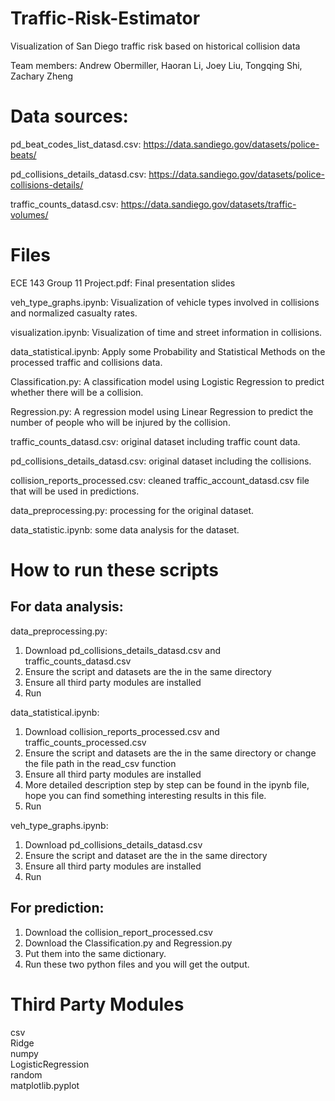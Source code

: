 # Traffic-Risk-Estimator
Visualization of San Diego traffic risk based on historical collision data

Team members: Andrew Obermiller, Haoran Li, Joey Liu, Tongqing Shi, Zachary Zheng

# Data sources:
pd_beat_codes_list_datasd.csv: 	https://data.sandiego.gov/datasets/police-beats/

pd_collisions_details_datasd.csv: https://data.sandiego.gov/datasets/police-collisions-details/

traffic_counts_datasd.csv: https://data.sandiego.gov/datasets/traffic-volumes/

# Files

ECE 143 Group 11 Project.pdf: Final presentation slides

veh_type_graphs.ipynb: Visualization of vehicle types involved in collisions and normalized casualty rates.

visualization.ipynb: Visualization of time and street information in collisions.

data_statistical.ipynb: Apply some Probability and Statistical Methods on the processed traffic and collisions data.

Classification.py: A classification model using Logistic Regression to predict whether there will be a collision.  

Regression.py: A regression model using Linear Regression to predict the number of people who will be injured by the collision.  

traffic_counts_datasd.csv: original dataset including traffic count data.  

pd_collisions_details_datasd.csv: original dataset including the collisions.  

collision_reports_processed.csv: cleaned traffic_account_datasd.csv file that will be used in predictions.  

data_preprocessing.py: processing for the original dataset.  

data_statistic.ipynb: some data analysis for the dataset.  

# How to run these scripts
## For data analysis:

data_preprocessing.py:
1. Download pd_collisions_details_datasd.csv and traffic_counts_datasd.csv
2. Ensure the script and datasets are the in the same directory
3. Ensure all third party modules are installed
4. Run

data_statistical.ipynb:
1. Download collision_reports_processed.csv and traffic_counts_processed.csv
2. Ensure the script and datasets are the in the same directory or change the file path in the read_csv function
3. Ensure all third party modules are installed
4. More detailed description step by step can be found in the ipynb file, hope you can find something interesting results in this file.
5. Run

veh_type_graphs.ipynb:
1. Download pd_collisions_details_datasd.csv
2. Ensure the script and dataset are the in the same directory
3. Ensure all third party modules are installed
4. Run

## For prediction:
1. Download the collision_report_processed.csv
2. Download the Classification.py and Regression.py
3. Put them into the same dictionary.
4. Run these two python files and you will get the output.

# Third Party Modules
csv  
Ridge  
numpy  
LogisticRegression  
random  
matplotlib.pyplot  
